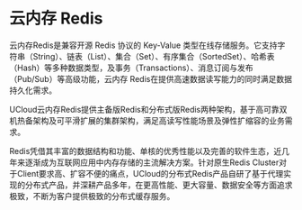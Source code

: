 # 云内存 Redis



云内存Redis是兼容开源 Redis 协议的 Key-Value
类型在线存储服务。它支持字符串（String）、链表（List）、集合（Set）、有序集合（SortedSet）、哈希表（Hash）等多种数据类型，及事务（Transactions）、消息订阅与发布（Pub/Sub）等高级功能，云内存
Redis在提供高速数据读写能力的同时满足数据持久化需求。

UCloud云内存Redis提供主备版Redis和分布式版Redis两种架构，基于高可靠双机热备架构及可平滑扩展的集群架构，满足高读写性能场景及弹性扩缩容的业务需求。

Redis凭借其丰富的数据结构和功能、单核的优秀性能以及完善的软件生态，近几年来逐渐成为互联网应用中内存存储的主流解决方案。针对原生Redis
Cluster对于Client要求高、扩容不便的痛点，UCloud的分布式Redis产品自研了基于代理实现的分布式产品，并深耕产品多年，在更高性能、更大容量、数据安全等方面追求极致，不断为客户提供极致的分布式缓存服务。



